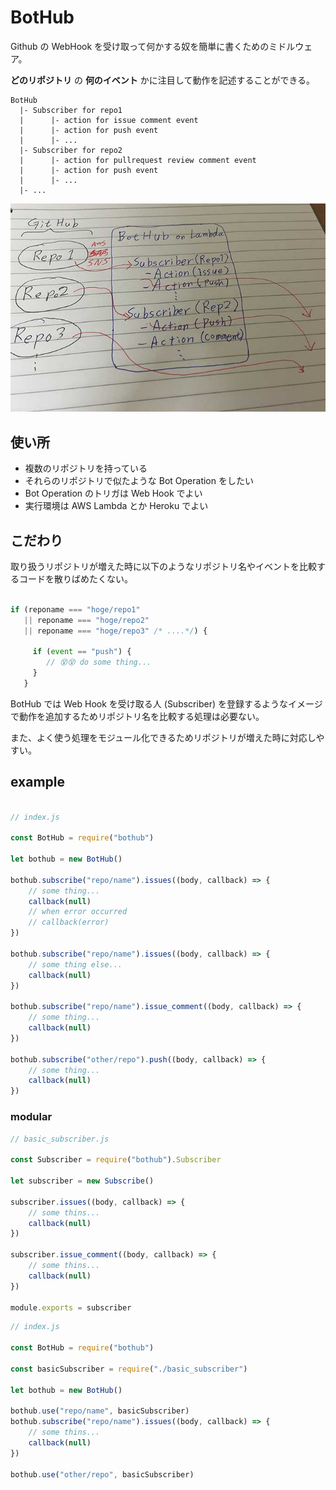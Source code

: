 # BotHub

Github の WebHook を受け取って何かする奴を簡単に書くためのミドルウェア。

**どのリポジトリ** の **何のイベント** かに注目して動作を記述することができる。

```
BotHub
  |- Subscriber for repo1
  |      |- action for issue comment event
  |      |- action for push event
  |      |- ...
  |- Subscriber for repo2
  |      |- action for pullrequest review comment event
  |      |- action for push event
  |      |- ...
  |- ...
```

![gainen](img/gainen.jpg)

## 使い所

- 複数のリポジトリを持っている
- それらのリポジトリで似たような Bot Operation をしたい
- Bot Operation のトリガは Web Hook でよい
- 実行環境は AWS Lambda とか Heroku でよい

## こだわり

取り扱うリポジトリが増えた時に以下のようなリポジトリ名やイベントを比較するコードを散りばめたくない。

```js

if (reponame === "hoge/repo1"
   || reponame === "hoge/repo2"
   || reponame === "hoge/repo3" /* ....*/) {

     if (event == "push") {
        // 😵😵 do some thing...
     }
   }
```

BotHub では Web Hook を受け取る人 (Subscriber) を登録するようなイメージで動作を追加するためリポジトリ名を比較する処理は必要ない。

また、よく使う処理をモジュール化できるためリポジトリが増えた時に対応しやすい。

## example

```js

// index.js

const BotHub = require("bothub")

let bothub = new BotHub()

bothub.subscribe("repo/name").issues((body, callback) => {
    // some thing...
    callback(null)
    // when error occurred
    // callback(error)
})

bothub.subscribe("repo/name").issues((body, callback) => {
    // some thing else...
    callback(null)
})

bothub.subscribe("repo/name").issue_comment((body, callback) => {
    // some thing...
    callback(null)
})

bothub.subscribe("other/repo").push((body, callback) => {
    // some thing...
    callback(null)
})
```

### modular

```js
// basic_subscriber.js

const Subscriber = require("bothub").Subscriber

let subscriber = new Subscribe()

subscriber.issues((body, callback) => {
    // some thins...
    callback(null)
})

subscriber.issue_comment((body, callback) => {
    // some thins...
    callback(null)
})

module.exports = subscriber

```

```js
// index.js

const BotHub = require("bothub")

const basicSubscriber = require("./basic_subscriber")

let bothub = new BotHub()

bothub.use("repo/name", basicSubscriber)
bothub.subscribe("repo/name").issues((body, callback) => {
    // some thins...
    callback(null)
})

bothub.use("other/repo", basicSubscriber)

```
